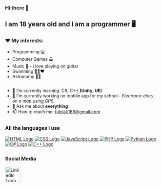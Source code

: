 ### Hi there 👋
## I am 18 years old and I am a programmer 🖥️
### ❤️ My interests:
- Programming 💻
- Computer Games 🕹️
- Music 🎸 - i love playing on guitar
- Swimming 🏊‍♀️❤️
- Astronomy 🌌🔭
##
- 🌱 I’m currently learning: C#, C++ **(Unity, UE)**
- 💼 I'm currently working on mobile app for my school - *Electronic diary on a map using GPS*
- 💬 Ask me about **everything**
- 📫 How to reach me: tulciak189@gmail.com
##
### All the languages I use
[![HTML Logo](https://upload.wikimedia.org/wikipedia/commons/thumb/6/61/HTML5_logo_and_wordmark.svg/70px-HTML5_logo_and_wordmark.svg.png)](https://www.w3schools.com/html/default.asp)
[![CSS Logo](https://upload.wikimedia.org/wikipedia/commons/thumb/d/d5/CSS3_logo_and_wordmark.svg/50px-CSS3_logo_and_wordmark.svg.png)](https://www.w3schools.com/css/default.asp)
[![JavaScript Logo](https://upload.wikimedia.org/wikipedia/commons/thumb/9/99/Unofficial_JavaScript_logo_2.svg/60px-Unofficial_JavaScript_logo_2.svg.png)](https://www.w3schools.com/js/default.asp)
[![PHP Logo](https://upload.wikimedia.org/wikipedia/commons/thumb/2/27/PHP-logo.svg/100px-PHP-logo.svg.png)](https://www.w3schools.com/php/default.asp)
[![Python Logo](https://upload.wikimedia.org/wikipedia/commons/thumb/c/c3/Python-logo-notext.svg/50px-Python-logo-notext.svg.png)](https://www.w3schools.com/python/default.asp)
[![C# Logo](https://cdn.icon-icons.com/icons2/2415/PNG/64/csharp_original_logo_icon_146578.png)](https://www.w3schools.com/cs/index.php)
[![C++ Logo](https://upload.wikimedia.org/wikipedia/commons/thumb/1/18/ISO_C%2B%2B_Logo.svg/55px-ISO_C%2B%2B_Logo.svg.png)](https://www.w3schools.com/cpp/default.asp)
##
### Social Media
[<img src="https://upload.wikimedia.org/wikipedia/commons/thumb/c/ca/LinkedIn_logo_initials.png/50px-LinkedIn_logo_initials.png" alt="LinkedIn Logo" width="50" height="50">](https://www.linkedin.com/in/marta-błaszczyk-4a45042a6/)













<!--
**inspector189/inspector189** is a ✨ _special_ ✨ repository because its `README.md` (this file) appears on your GitHub profile.

Here are some ideas to get you started:

- 🔭 I’m currently working on ...
- 🌱 I’m currently learning ...
- 👯 I’m looking to collaborate on ...
- 🤔 I’m looking for help with ...
- 💬 Ask me about ...
- 📫 How to reach me: ...
- 😄 Pronouns: ...
- ⚡ Fun fact: ...
-->
